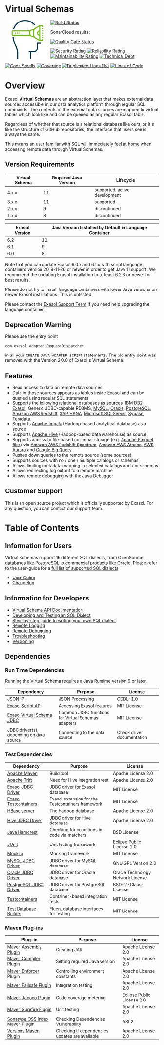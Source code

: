 # Virtual Schemas 

<img alt="virtual-schemas logo" src="doc/images/virtual-schemas_128x128.png" style="float:left; padding:0px 10px 10px 10px;"/>

[![Build Status](https://travis-ci.com/exasol/virtual-schemas.svg?branch=master)](https://travis-ci.com/exasol/virtual-schemas)

SonarCloud results:

[![Quality Gate Status](https://sonarcloud.io/api/project_badges/measure?project=com.exasol%3Avirtual-schema-jdbc-adapter&metric=alert_status)](https://sonarcloud.io/dashboard?id=com.exasol%3Avirtual-schema-jdbc-adapter)

[![Security Rating](https://sonarcloud.io/api/project_badges/measure?project=com.exasol%3Avirtual-schema-jdbc-adapter&metric=security_rating)](https://sonarcloud.io/dashboard?id=com.exasol%3Avirtual-schema-jdbc-adapter)
[![Reliability Rating](https://sonarcloud.io/api/project_badges/measure?project=com.exasol%3Avirtual-schema-jdbc-adapter&metric=reliability_rating)](https://sonarcloud.io/dashboard?id=com.exasol%3Avirtual-schema-jdbc-adapter)
[![Maintainability Rating](https://sonarcloud.io/api/project_badges/measure?project=com.exasol%3Avirtual-schema-jdbc-adapter&metric=sqale_rating)](https://sonarcloud.io/dashboard?id=com.exasol%3Avirtual-schema-jdbc-adapter)
[![Technical Debt](https://sonarcloud.io/api/project_badges/measure?project=com.exasol%3Avirtual-schema-jdbc-adapter&metric=sqale_index)](https://sonarcloud.io/dashboard?id=com.exasol%3Avirtual-schema-jdbc-adapter)

[![Code Smells](https://sonarcloud.io/api/project_badges/measure?project=com.exasol%3Avirtual-schema-jdbc-adapter&metric=code_smells)](https://sonarcloud.io/dashboard?id=com.exasol%3Avirtual-schema-jdbc-adapter)
[![Coverage](https://sonarcloud.io/api/project_badges/measure?project=com.exasol%3Avirtual-schema-jdbc-adapter&metric=coverage)](https://sonarcloud.io/dashboard?id=com.exasol%3Avirtual-schema-jdbc-adapter)
[![Duplicated Lines (%)](https://sonarcloud.io/api/project_badges/measure?project=com.exasol%3Avirtual-schema-jdbc-adapter&metric=duplicated_lines_density)](https://sonarcloud.io/dashboard?id=com.exasol%3Avirtual-schema-jdbc-adapter)
[![Lines of Code](https://sonarcloud.io/api/project_badges/measure?project=com.exasol%3Avirtual-schema-jdbc-adapter&metric=ncloc)](https://sonarcloud.io/dashboard?id=com.exasol%3Avirtual-schema-jdbc-adapter)

# Overview

Exasol **Virtual Schemas** are an abstraction layer that makes external data sources accessible in our data analytics platform through regular SQL commands. The contents of the external data sources are mapped to virtual tables which look like and can be queried as any regular Exasol table.

Regardless of whether that source is a relational database like ours, or it's like the structure of GitHub repositories, the interface that users see is always the same.

This means an user familiar with SQL will immediately feel at home when accessing remote data through Virtual Schemas.

## Version Requirements

Virtual Schema  | Required Java Version | Lifecycle
----------------|-----------------------|--------------------------------
4.x.x           |                    11 | supported, active development
3.x.x           |                    11 | supported
2.x.x           |                     9 | discontinued
1.x.x           |                     8 | discontinued

Exasol Version  | Java Version Installed by Default in Language Container
----------------|--------------------------------------------------------
6.2             | 11
6.1             | 9
6.0             | 8

Note that you can update Exasol 6.0.x and 6.1.x with script language containers version 2019-11-26 or newer in order to get Java 11 support. We recommend the updating Exasol installation to at least 6.2.3 or newer for best results.

Please do not try to install language containers with lower Java versions on newer Exasol installations. This is untested.

Please contact the [Exasol Support Team](https://www.exasol.com/portal/display/EXA/Support+Dashboard) if you need help upgrading the language container.

## Deprecation Warning

Please use the entry point

    com.exasol.adapter.RequestDispatcher

in all your `CREATE JAVA ADAPTER SCRIPT` statements. The old entry point was removed with the Version 2.0.0 of Exasol's Virtual Schema.

## Features

* Read access to data on remote data sources
* Data in those sources appears as tables inside Exasol and can be queried using regular SQL statements.
* Supports the following relational databases as sources: [IBM DB2][db2-dialect-doc], [Exasol][exasol-dialect-doc], 
 Generic JDBC-capable RDBMS, [MySQL][mysql-dialect-doc], [Oracle][oracle-dialect-doc], [PostgreSQL][postgresql-dialect-doc], 
 [Amazon AWS Redshift][redshift-dialect-doc], [SAP HANA][sap-hana-dialect-doc], [Microsoft SQLServer][sql-server-dialect-doc],
 [Sybase][sybase-dialect-doc], [Teradata][teradata-dialect-doc].
* Supports [Apache Impala][impala-dialect-doc] (Hadoop-based analytical database) as a source
* Supports [Apache Hive][hive-dialect-doc] (Hadoop-based data warehouse) as source
* Supports access to file-based columnar storage (e.g. [Apache Parquet files](https://parquet.apache.org/documentation/latest/))
  via [Amazon AWS Redshift Spectrum](https://docs.aws.amazon.com/redshift/latest/dg/c-using-spectrum.html), 
  [Amazon AWS Athena][athena-dialect-doc], [AWS Aurora][aurora-dialect-doc] and [Google Big Query][big-query-dialect-doc].
* Pushes down queries to the remote source (some sources)
* Supports sources with no / one / multiple catalogs or schemas
* Allows limiting metadata mapping to selected catalogs and / or schemas
* Allows redirecting log output to a remote machine
* Allows remote debugging with the Java Debugger

## Customer Support

This is an open source project which is officially supported by Exasol. For any question, you can contact our support team.

# Table of Contents

## Information for Users

Virtual Schemas support 16 different SQL dialects, from OpenSource databases like PostgreSQL to commercial products like Oracle. 
Please refer to the user-guide for a [full list of supported SQL dialects](doc/user-guide/user_guide.md#list-of-supported-dialects)

* [User Guide](doc/user-guide/user_guide.md)
* [Changelog](doc/changes/changelog.md)

## Information for Developers 

* [Virtual Schema API Documentation](doc/development/api/virtual_schema_api.md)
* [Developing and Testing an SQL Dialect](doc/development/developing-sql-dialect/developing_a_dialect.md)
* [Step-by-step guide to writing your own SQL dialect](doc/development/developing-sql-dialect/step_by_step_guide_to_writing_your_own_dialect.md)
* [Remote Logging](doc/development/remote_logging.md)
* [Remote Debugging](doc/development/remote_debugging.md)
* [Troubleshooting](doc/development/troubleshooting.md)
* [Versioning](doc/development/versioning.md)

## Dependencies

### Run Time Dependencies

Running the Virtual Schema requires a Java Runtime version 9 or later.

| Dependency                                                                          | Purpose                                                | License                          |
|-------------------------------------------------------------------------------------|--------------------------------------------------------|----------------------------------|
| [JSON-P](https://javaee.github.io/jsonp/)                                           | JSON Processing                                        | CDDL-1.0                         |
| [Exasol Script API](https://docs.exasol.com/database_concepts/udf_scripts.htm)      | Accessing Exasol features                              | MIT License                      |
| [Exasol Virtual Schema JDBC](https://github.com/exasol/virtual-schema-common-jdbc)  | Common JDBC functions for Virtual Schemas adapters     | MIT License                      |
| JDBC driver(s), depending on data source                                            | Connecting to the data source                          | Check driver documentation       |

### Test Dependencies

| Dependency                                                                          | Purpose                                                | License                          |
|-------------------------------------------------------------------------------------|--------------------------------------------------------|----------------------------------|
| [Apache Maven](https://maven.apache.org/)                                           | Build tool                                             | Apache License 2.0               |
| [Apache Trift][apache-trift]                                                        | Need for Hive integration test                         | Apache License 2.0               |
| [Exasol JDBC Driver][exasol-jdbc-driver]                                            | JDBC driver for Exasol database                        | MIT License                      |
| [Exasol Testcontainers][exasol-testcontainers]                                      | Exasol extension for the Testcontainers framework      | MIT License                      |
| [HBase server][hbase-server]                                                        | The Hadoop database                                    | Apache License 2.0               |
| [Hive JDBC Driver][hive-jdbc-driver]                                                | JDBC driver for Hive database                          | Apache License 2.0               |
| [Java Hamcrest](http://hamcrest.org/JavaHamcrest/)                                  | Checking for conditions in code via matchers           | BSD License                      |
| [JUnit](https://junit.org/junit5)                                                   | Unit testing framework                                 | Eclipse Public License 1.0       |
| [Mockito](http://site.mockito.org/)                                                 | Mocking framework                                      | MIT License                      |
| [MySQL JDBC Driver][mysql-jdbc-driver]                                              | JDBC driver for MySQL database                         | GNU GPL Version 2.0              |
| [Oracle JDBC Driver][oracle-jdbc-driver]                                            | JDBC driver for Oracle database                        | Oracle Technology Network License|
| [PostgreSQL JDBC Driver][postgresql-jdbc-driver]                                    | JDBC driver for PostgreSQL database                    | BSD-2-Clause License             |
| [Testcontainers](https://www.testcontainers.org/)                                   | Container-based integration tests                      | MIT License                      |
| [Test Database Builder][test-bd-builder]                                            | Fluent database interfaces for testing                 | MIT License                      |

### Maven Plug-ins

| Plug-in                                                                             | Purpose                                                | License                          |
|-------------------------------------------------------------------------------------|--------------------------------------------------------|----------------------------------|
| [Maven Assembly Plugin][maven-assembly-plugin]                                      | Creating JAR                                           | Apache License 2.0               |
| [Maven Compiler Plugin](https://maven.apache.org/plugins/maven-compiler-plugin/)    | Setting required Java version                          | Apache License 2.0               |
| [Maven Enforcer Plugin][maven-enforcer-plugin]                                      | Controlling environment constants                      | Apache License 2.0               |
| [Maven Failsafe Plugin](https://maven.apache.org/surefire/maven-surefire-plugin/)   | Integration testing                                    | Apache License 2.0               |
| [Maven Jacoco Plugin](https://www.eclemma.org/jacoco/trunk/doc/maven.html)          | Code coverage metering                                 | Eclipse Public License 2.0       |
| [Maven Surefire Plugin](https://maven.apache.org/surefire/maven-surefire-plugin/)   | Unit testing                                           | Apache License 2.0               |
| [Sonatype OSS Index Maven Plugin][sonatype-oss-index-maven-plugin]                  | Checking Dependencies Vulnerability                    | ASL2                             |
| [Versions Maven Plugin][versions-maven-plugin]                                      | Checking if dependencies updates are available         | Apache License 2.0               |

[maven-assembly-plugin]: https://maven.apache.org/plugins/maven-assembly-plugin/
[apache-trift]: http://thrift.apache.org/
[exasol-jdbc-driver]: https://www.exasol.com/portal/display/DOWNLOAD/Exasol+Download+Section
[exasol-testcontainers]: https://github.com/exasol/exasol-testcontainers
[hbase-server]: http://hbase.apache.org/
[hive-jdbc-driver]: https://github.com/apache/hive/tree/master/jdbc/src/java/org/apache/hive/jdbc
[maven-enforcer-plugin]: http://maven.apache.org/enforcer/maven-enforcer-plugin/
[mysql-jdbc-driver]: https://dev.mysql.com/downloads/connector/j/
[oracle-jdbc-driver]: https://www.oracle.com/database/technologies/appdev/jdbc.html
[postgresql-jdbc-driver]: https://jdbc.postgresql.org/
[sonatype-oss-index-maven-plugin]: https://sonatype.github.io/ossindex-maven/maven-plugin/
[test-bd-builder]: https://github.com/exasol/test-db-builder-java
[versions-maven-plugin]: https://www.mojohaus.org/versions-maven-plugin/

[athena-dialect-doc]: doc/dialects/athena.md
[aurora-dialect-doc]: doc/dialects/aurora.md
[big-query-dialect-doc]: doc/dialects/bigquery.md
[db2-dialect-doc]: doc/dialects/db2.md
[exasol-dialect-doc]: https://github.com/exasol/exasol-virtual-schema/blob/master/doc/dialects/exasol.md
[hive-dialect-doc]: doc/dialects/hive.md
[impala-dialect-doc]: doc/dialects/impala.md
[mysql-dialect-doc]: doc/dialects/mysql.md
[oracle-dialect-doc]: doc/dialects/oracle.md
[postgresql-dialect-doc]: doc/dialects/postgresql.md
[redshift-dialect-doc]: doc/dialects/redshift.md
[sap-hana-dialect-doc]: doc/dialects/saphana.md
[sql-server-dialect-doc]: doc/dialects/sql_server.md
[sybase-dialect-doc]: doc/dialects/sybase.md
[teradata-dialect-doc]: doc/dialects/teradata.md